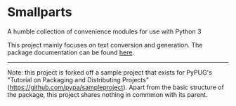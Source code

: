 # Smallparts

A humble collection of convenience modules for use with Python 3

This project mainly focuses on text conversion and generation.
The package documentation can be found
[here](https://blackstream-x.github.io/smallparts/index.html "on GitHub Pages").

----

Note: this project is forked off a sample project that exists for
PyPUG's "Tutorial on Packaging and Distributing Projects"
(<https://github.com/pypa/sampleproject>).
Apart from the basic structure of the package,
this project shares nothing in commmon with its parent.

